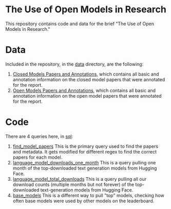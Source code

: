 # The Use of Open Models in Research

This repository contains code and data for the brief "The Use of Open Models in Research."

# Data

Included in the repository, in the [data](data) directory, are the following:

1. [Closed Models Papers and Annotations](data/Closed%20Models%20Papers%20and%20Annotations.xlsx), which contains all basic and annotation information on the closed model papers that were annotated for the report.
2. [Open Models Papers and Annotations](data/Open%20Models%20Papers%20and%20Annotations.xlsx), which contains all basic and annotation information on the open model papers that were annotated for the report.

# Code

There are 4 queries here, in [sql](sql):

1. [find_model_papers](sql/find_model_papers.sql) This is the primary query used to find the papers and metadata. It gets modified for different regex to find the correct papers for each model.
2. [language_model_downloads_one_month](sql/language_models_downloads_one_month.sql) This is a query pulling one month of the top-downloaded text generation models from Hugging Face.
3. [language_model_total_downloads](sql/language_models_total_downloads.sql) This is a query pulling all our download counts (multiple months but not forever) of the top-downloaded text-generation models from Hugging Face.
4. [base_models](sql/base_models.sql) This is a different way to pull "top" models, checking how often base models were used by other models on the leaderboard.
